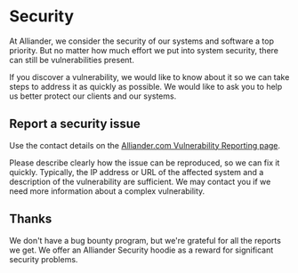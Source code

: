 <!--
SPDX-FileCopyrightText: Alliander N.V.

SPDX-License-Identifier: MPL-2.0
-->

# Security

At Alliander, we consider the security of our systems and software a top priority. But no matter how much effort we put into system security, there can still be vulnerabilities present.  

If you discover a vulnerability, we would like to know about it so we can take steps to address it as quickly as possible. We would like to ask you to help us better protect our clients and our systems.  

## Report a security issue

Use the contact details on the [Alliander.com Vulnerability Reporting page](https://www.alliander.com/en/coordinated-vulnerability-disclosure/).

Please describe clearly how the issue can be reproduced, so we can fix it quickly. Typically, the IP address or URL of the affected system and a description of the vulnerability are sufficient. We may contact you if we need more information about a complex vulnerability.  

## Thanks

We don't have a bug bounty program, but we're grateful for all the reports we get. We offer an Alliander Security hoodie as a reward for significant security problems.
